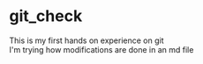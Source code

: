 # git_check
This is my first hands on experience on git
<br>
I'm trying how modifications are done in an md file 
